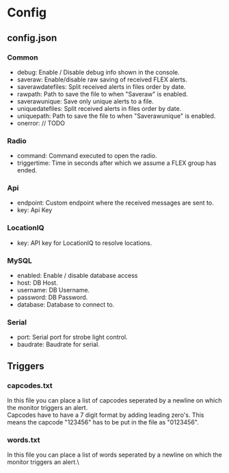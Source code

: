 # Config

## config.json
### Common
 - debug: Enable / Disable debug info shown in the console.
 - saveraw: Enable/disable raw saving of received FLEX alerts.
 - saverawdatefiles: Split received alerts in files order by date.
 - rawpath: Path to save the file to when "Saveraw" is enabled.
 - saverawunique: Save only unique alerts to a file.
 - uniquedatefiles: Split received alerts in files order by date.
 - uniquepath: Path to save the file to when "Saverawunique" is enabled.
 - onerror: // TODO

### Radio
 - command: Command executed to open the radio.
 - triggertime: Time in seconds after which we assume a FLEX group has ended.

### Api
 - endpoint: Custom endpoint where the received messages are sent to.
 - key: Api Key

### LocationIQ
 - key: API key for LocationIQ to resolve locations.

### MySQL
 - enabled: Enable / disable database access
 - host: DB Host.
 - username: DB Username.
 - password: DB Password.
 - database: Database to connect to.

### Serial
 - port: Serial port for strobe light control.
 - baudrate: Baudrate for serial.

## Triggers
### capcodes.txt
In this file you can place a list of capcodes seperated by a newline on which the monitor triggers an alert.\
Capcodes have to have a 7 digit format by adding leading zero's. This means the capcode "123456" has to be put in the file as "0123456".

### words.txt
In this file you can place a list of words seperated by a newline on which the monitor triggers an alert.\